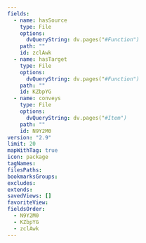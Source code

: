 ```yaml
---
fields:
  - name: hasSource
    type: File
    options:
      dvQueryString: dv.pages("#Function")
    path: ""
    id: zclAwk
  - name: hasTarget
    type: File
    options:
      dvQueryString: dv.pages("#Function")
    path: ""
    id: KZbpYG
  - name: conveys
    type: File
    options:
      dvQueryString: dv.pages("#Item")
    path: ""
    id: N9Y2M0
version: "2.9"
limit: 20
mapWithTag: true
icon: package
tagNames: 
filesPaths: 
bookmarksGroups: 
excludes: 
extends: 
savedViews: []
favoriteView: 
fieldsOrder:
  - N9Y2M0
  - KZbpYG
  - zclAwk
---
```

